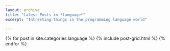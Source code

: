 ```yaml
---
layout: archive
title: "Latest Posts in *language*"
excerpt: "Intresting things in the programming language world"

---
```


<div class="tiles">
{% for post in site.categories.language %}
	{% include post-grid.html %}
{% endfor %}
</div><!-- /.tiles -->
